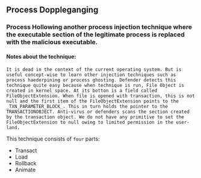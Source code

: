 ## Process Doppleganging

### Process Hollowing another process injection technique where the executable section of the legitimate process is replaced with the malicious executable.

#### Notes about the technique:
```It is dead in the context of the current operating system. But is useful concept-wise to learn other injection techniques such as process haederpining or process ghosting. Defender detects this technique quite easy because when technique is run, File Object is created in kernel space. At its botton is a field called FileObjectExtension. When file is opened with transaction, this is not null and the first item of the FileObjectExtension points to the _TXN_PARAMETER_BLOCK_. This in turn holds the pointer to the TRANSACTIONOBJECT. Anti-virus or defenders scans the section created by the transaction object. We do not have any primitive to set the FileObjectExtension to null owing to limited permission in the user-land.```

This technique consists of `four` parts:
- Transact
- Load
- Rollback
- Animate


